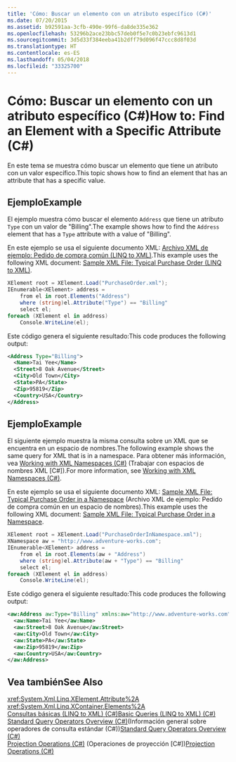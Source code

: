 ```yaml
---
title: 'Cómo: Buscar un elemento con un atributo específico (C#)'
ms.date: 07/20/2015
ms.assetid: b92591aa-3cfb-490e-99f6-da8de335e362
ms.openlocfilehash: 53296b2ace23bbc57deb0f5e7c0b23ebfc9613d1
ms.sourcegitcommit: 3d5d33f384eeba41b2dff79d096f47ccc8d8f03d
ms.translationtype: HT
ms.contentlocale: es-ES
ms.lasthandoff: 05/04/2018
ms.locfileid: "33325700"
---
```

# <a name="how-to-find-an-element-with-a-specific-attribute-c"></a><span data-ttu-id="65efb-102">Cómo: Buscar un elemento con un atributo específico (C#)</span><span class="sxs-lookup"><span data-stu-id="65efb-102">How to: Find an Element with a Specific Attribute (C#)</span></span>
<span data-ttu-id="65efb-103">En este tema se muestra cómo buscar un elemento que tiene un atributo con un valor específico.</span><span class="sxs-lookup"><span data-stu-id="65efb-103">This topic shows how to find an element that has an attribute that has a specific value.</span></span>  
  
## <a name="example"></a><span data-ttu-id="65efb-104">Ejemplo</span><span class="sxs-lookup"><span data-stu-id="65efb-104">Example</span></span>  
 <span data-ttu-id="65efb-105">El ejemplo muestra cómo buscar el elemento `Address` que tiene un atributo `Type` con un valor de "Billing".</span><span class="sxs-lookup"><span data-stu-id="65efb-105">The example shows how to find the `Address` element that has a `Type` attribute with a value of "Billing".</span></span>  
  
 <span data-ttu-id="65efb-106">En este ejemplo se usa el siguiente documento XML: [Archivo XML de ejemplo: Pedido de compra común (LINQ to XML)](../../../../csharp/programming-guide/concepts/linq/sample-xml-file-typical-purchase-order-linq-to-xml-1.md).</span><span class="sxs-lookup"><span data-stu-id="65efb-106">This example uses the following XML document: [Sample XML File: Typical Purchase Order (LINQ to XML)](../../../../csharp/programming-guide/concepts/linq/sample-xml-file-typical-purchase-order-linq-to-xml-1.md).</span></span>  
  
```csharp  
XElement root = XElement.Load("PurchaseOrder.xml");  
IEnumerable<XElement> address =  
    from el in root.Elements("Address")  
    where (string)el.Attribute("Type") == "Billing"  
    select el;  
foreach (XElement el in address)  
    Console.WriteLine(el);  
```  
  
 <span data-ttu-id="65efb-107">Este código genera el siguiente resultado:</span><span class="sxs-lookup"><span data-stu-id="65efb-107">This code produces the following output:</span></span>  
  
```xml  
<Address Type="Billing">  
  <Name>Tai Yee</Name>  
  <Street>8 Oak Avenue</Street>  
  <City>Old Town</City>  
  <State>PA</State>  
  <Zip>95819</Zip>  
  <Country>USA</Country>  
</Address>  
```  
  
## <a name="example"></a><span data-ttu-id="65efb-108">Ejemplo</span><span class="sxs-lookup"><span data-stu-id="65efb-108">Example</span></span>  
 <span data-ttu-id="65efb-109">El siguiente ejemplo muestra la misma consulta sobre un XML que se encuentra en un espacio de nombres.</span><span class="sxs-lookup"><span data-stu-id="65efb-109">The following example shows the same query for XML that is in a namespace.</span></span> <span data-ttu-id="65efb-110">Para obtener más información, vea [Working with XML Namespaces (C#)](../../../../csharp/programming-guide/concepts/linq/working-with-xml-namespaces.md) (Trabajar con espacios de nombres XML [C#]).</span><span class="sxs-lookup"><span data-stu-id="65efb-110">For more information, see [Working with XML Namespaces (C#)](../../../../csharp/programming-guide/concepts/linq/working-with-xml-namespaces.md).</span></span>  
  
 <span data-ttu-id="65efb-111">En este ejemplo se usa el siguiente documento XML: [Sample XML File: Typical Purchase Order in a Namespace](../../../../csharp/programming-guide/concepts/linq/sample-xml-file-typical-purchase-order-in-a-namespace.md) (Archivo XML de ejemplo: Pedido de compra común en un espacio de nombres).</span><span class="sxs-lookup"><span data-stu-id="65efb-111">This example uses the following XML document: [Sample XML File: Typical Purchase Order in a Namespace](../../../../csharp/programming-guide/concepts/linq/sample-xml-file-typical-purchase-order-in-a-namespace.md).</span></span>  
  
```csharp  
XElement root = XElement.Load("PurchaseOrderInNamespace.xml");  
XNamespace aw = "http://www.adventure-works.com";  
IEnumerable<XElement> address =  
    from el in root.Elements(aw + "Address")  
    where (string)el.Attribute(aw + "Type") == "Billing"  
    select el;  
foreach (XElement el in address)  
    Console.WriteLine(el);  
```  
  
 <span data-ttu-id="65efb-112">Este código genera el siguiente resultado:</span><span class="sxs-lookup"><span data-stu-id="65efb-112">This code produces the following output:</span></span>  
  
```xml  
<aw:Address aw:Type="Billing" xmlns:aw="http://www.adventure-works.com">  
  <aw:Name>Tai Yee</aw:Name>  
  <aw:Street>8 Oak Avenue</aw:Street>  
  <aw:City>Old Town</aw:City>  
  <aw:State>PA</aw:State>  
  <aw:Zip>95819</aw:Zip>  
  <aw:Country>USA</aw:Country>  
</aw:Address>  
```  
  
## <a name="see-also"></a><span data-ttu-id="65efb-113">Vea también</span><span class="sxs-lookup"><span data-stu-id="65efb-113">See Also</span></span>  
 <xref:System.Xml.Linq.XElement.Attribute%2A>  
 <xref:System.Xml.Linq.XContainer.Elements%2A>  
 [<span data-ttu-id="65efb-114">Consultas básicas (LINQ to XML) (C#)</span><span class="sxs-lookup"><span data-stu-id="65efb-114">Basic Queries (LINQ to XML) (C#)</span></span>](../../../../csharp/programming-guide/concepts/linq/basic-queries-linq-to-xml.md)  
 <span data-ttu-id="65efb-115">[Standard Query Operators Overview (C#)](../../../../csharp/programming-guide/concepts/linq/standard-query-operators-overview.md)(Información general sobre operadores de consulta estándar (C#))</span><span class="sxs-lookup"><span data-stu-id="65efb-115">[Standard Query Operators Overview (C#)](../../../../csharp/programming-guide/concepts/linq/standard-query-operators-overview.md)</span></span>  
 <span data-ttu-id="65efb-116">[Projection Operations (C#)](../../../../csharp/programming-guide/concepts/linq/projection-operations.md) (Operaciones de proyección [C#])</span><span class="sxs-lookup"><span data-stu-id="65efb-116">[Projection Operations (C#)](../../../../csharp/programming-guide/concepts/linq/projection-operations.md)</span></span>
